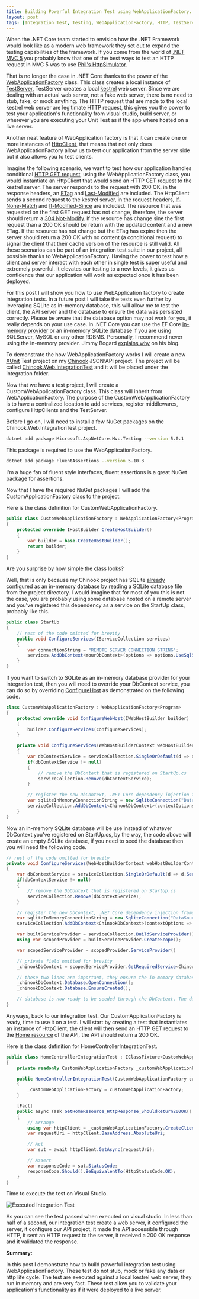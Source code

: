 ```yaml
---
title: Building Powerful Integration Test using WebApplicationFactory.
layout: post
tags: [Integration Test, Testing, WebApplicationFactory, HTTP, TestServer, Kestrel]
---
```


When the .NET Core team started to envision how the .NET Framework would look like as a modern web framework they set out to expand the testing capabilities of the framework. If you come from the world of [.NET MVC 5](https://docs.microsoft.com/en-us/aspnet/mvc/overview/getting-started/introduction/getting-started) you probably know that one of the best ways to test an HTTP request in MVC 5 was to use [Phil's HttpSimulator](https://haacked.com/archive/2007/06/19/unit-tests-web-code-without-a-web-server-using-httpsimulator.aspx/). 

That is no longer the case in .NET Core thanks to the power of the [WebApplicationFactory](https://docs.microsoft.com/en-us/dotnet/api/microsoft.aspnetcore.mvc.testing.webapplicationfactory-1?view=aspnetcore-5.0) class. This class creates a local instance of [TestServer](https://docs.microsoft.com/en-us/dotnet/api/microsoft.aspnetcore.testhost.testserver?view=aspnetcore-5.0), TestServer creates a local [kestrel](https://docs.microsoft.com/en-us/aspnet/core/fundamentals/servers/kestrel?view=aspnetcore-5.0) web server. Since we are dealing with an actual web server, not a fake web server, there is no need to stub, fake, or mock anything. The HTTP request that are made to the local kestrel web server are legitimate HTTP request, this gives you the power to test your application's functionality from visual studio, build server, or wherever you are executing your Unit Test as if the app where hosted on a live server.

Another neat feature of WebApplication factory is that it can create one or more instances of [HttpClient](https://docs.microsoft.com/en-us/dotnet/api/system.net.http.httpclient?view=net-5.0), that means that not only does WebApplicationFactory allow us to test our application from the server side but it also allows you to test clients. 

Imagine the following scenario, we want to test how our application handles conditional [HTTP GET request](https://developer.mozilla.org/en-US/docs/Web/HTTP/Conditional_requests), using  the WebApplicationFactory class, you would instantiate an HttpClient that would send an HTTP GET request to the kestrel server. The server responds to the request with 200 OK, in the response headers, an [ETag](https://developer.mozilla.org/en-US/docs/Web/HTTP/Headers/ETag) and [Last-Modified](https://developer.mozilla.org/en-US/docs/Web/HTTP/Headers/Last-Modified) are included. The HttpClient sends a second request to the kestrel server, in the request headers, [If-None-Match](https://developer.mozilla.org/en-US/docs/Web/HTTP/Headers/If-None-Match) and [If-Modified-Since](https://developer.mozilla.org/en-US/docs/Web/HTTP/Headers/If-Modified-Sinces) are included. The resource that was requested on the first GET request has not change, therefore, the server should return a [304 Not-Modify](https://developer.mozilla.org/en-US/docs/Web/HTTP/Status/304). If the resource has change sine the first request than a 200 OK should be return with the updated content and a new ETag. If the resource has not change but the ETag has expire then the server should return a 200 OK with no content (a conditional request) to signal the client that their cache version of the resource is still valid. All these scenarios can be part of an integration test suite in our project, all possible thanks to WebApplicationFactory. Having the power to test how a client and server interact with each other in single test is super useful and extremely powerful. It elevates our testing to a new levels, it gives us confidence that our application will work as expected once it has been deployed. 

For this post I will show you how to use WebApplication factory to create integration tests. In a future post I will take the tests even further by leveraging SQLite as in-memory database, this will allow me to test the client, the API server and the database to ensure the data was persisted correctly. Please be aware that the database option may not work for you, it really depends on your use case. In .NET Core you can use the EF Core [in-memory provider](https://docs.microsoft.com/en-us/ef/core/providers/in-memory/?tabs=dotnet-core-cli) or an in-memory SQLite database if you are using SQLServer, MySQL or any other RDBMS. Personally, I recommend never using the in-memory provider. Jimmy Bogard [explains why](https://jimmybogard.com/avoid-in-memory-databases-for-tests/) on his blog.

To demonstrate the how WebApplicationFactory works I will create a new [XUnit](https://xunit.net/) Test project on my [Chinook](https://github.com/circleupx/Chinook) JSON:API project. The project will be called [Chinook.Web.IntegrationTest](https://github.com/circleupx/Chinook/tree/master/test/Chinook.Web.IntegrationTest) and it will be placed under the integration folder.

Now that we have a test project, I will create a CustomWebApplicationFactory class. This class will inherit from WebApplicationFactory. The purpose of the CustomWebApplicationFactory is to have a centralized location to add services, register middlewares, configure HttpClients and the TestServer.

Before I go on, I will need to install a few NuGet packages on the Chinook.Web.IntegrationTest project.

```bash
dotnet add package Microsoft.AspNetCore.Mvc.Testing --version 5.0.1
```

This package is required to use the WebApplicationFactory.

```bash
dotnet add package FluentAssertions --version 5.10.3
```

I'm a huge fan of fluent style interfaces, fluent assertions is a great NuGet package for assertions.

Now that I have the required NuGet packages I will add the CustomApplicationFactory class to the project. 

Here is the class definition for CustomWebApplicationFactory.

```c#
public class CustomWebApplicationFactory : WebApplicationFactory<Program>
{
    protected override IHostBuilder CreateHostBuilder()
    {
        var builder = base.CreateHostBuilder();
        return builder;
    }
}
```

Are you surprise by how simple the class looks? 

Well, that is only because my Chinook project has SQLite [already configured](https://github.com/circleupx/Chinook/blob/a4dc0d50be656709c4a3191da6fd4531ad2401fc/src/Chinook.Core/ChinookDbContext.cs#L35) as an in-memory database by reading a SQLite database file from the project directory. I would imagine that for most of you this is not the case, you are probably using some database hosted on a remote server and you've registered this dependency as a service on the StartUp class, probably like this.

```c#
public class StartUp
{
    // rest of the code omitted for brevity
    public void ConfigureServices(IServiceCollection services)
    {
        var connectionString = "REMOTE SERVER CONNECTION STRING";
        services.AddDbContext<YourDbContext>(options => options.UseSqlServer(connectionString));
    }
}
```

If you want to switch to SQLite as an in-memory database provider for your integration test, then you will need to override your DbContext service, you can do so by overriding [ConfigureHost](https://docs.microsoft.com/en-us/dotnet/api/microsoft.aspnetcore.mvc.testing.webapplicationfactory-1.configurewebhost?view=aspnetcore-5.0#Microsoft_AspNetCore_Mvc_Testing_WebApplicationFactory_1_ConfigureWebHost_Microsoft_AspNetCore_Hosting_IWebHostBuilder_) as demonstrated on the following code.

```c#
class CustomWebApplicationFactory : WebApplicationFactory<Program>
{
    protected override void ConfigureWebHost(IWebHostBuilder builder)
    {
        builder.ConfigureServices(ConfigureServices);
    }

    private void ConfigureServices(WebHostBuilderContext webHostBuilderContext, IServiceCollection serviceCollection)
    {
        var dbContextService = serviceCollection.SingleOrDefault(d => d.ServiceType == typeof(DbContextOptions<ChinookDbContext>));
        if(dbContextService != null)
        {
            // remove the DbContext that is registered on StartUp.cs
            serviceCollection.Remove(dbContextService);
        }

        // register the new DbContext, .NET Core dependency injection framework will now use the in-memory SQLite instance instead of whatever configuration was used to register the DbContext on the StartUp class.
        var sqliteInMemoryConnectionString = new SqliteConnection("DataSource=:memory:");
        serviceCollection.AddDbContext<ChinookDbContext>(contextOptions => contextOptions.UseSqlite(sqliteInMemoryConnectionString));
    }
}
```

Now an in-memory SQLite database will be use instead of whatever DbContext you've registered on StartUp.cs, by the way, the code above will create an empty SQLite database, if you need to seed the database then you will need the following code.

```c#
// rest of the code omitted for brevity
private void ConfigureServices(WebHostBuilderContext webHostBuilderContext, IServiceCollection serviceCollection)
{
    var dbContextService = serviceCollection.SingleOrDefault(d => d.ServiceType == typeof(DbContextOptions<ChinookDbContext>));
    if(dbContextService != null)
    {
        // remove the DbContext that is registered on StartUp.cs
        serviceCollection.Remove(dbContextService);
    }

    // register the new DbContext, .NET Core dependency injection framework will now use the in-memory SQLite instance instead of whatever configuration was used to register the DbContext on the StartUp class.
    var sqliteInMemoryConnectionString = new SqliteConnection("DataSource=:memory:");
    serviceCollection.AddDbContext<ChinookDbContext>(contextOptions => contextOptions.UseSqlite(sqliteInMemoryConnectionString));

    var builtServiceProvider = serviceCollection.BuildServiceProvider();
    using var scopedProvider = builtServiceProvider.CreateScope();

    var scopedServiceProvider = scopedProvider.ServiceProvider()

    // private field omitted for brevity
    _chinookDbContext = scopedServiceProvider.GetRequiredService<ChinookDbContext>();

    // these two lines are important, they ensure the in-memory database is created.
    _chinookDbContext.Database.OpenConnection();
    _chinookDbContext.Database.EnsureCreated();

    // database is now ready to be seeded through the DbContext. The data will be available in each of your integration test due to the scope of the DbContext.
}
```

Anyways, back to our integration test. Our CustomApplicationFactory is ready, time to use it on a test. I will start by creating a test that instantiates an instance of HttpClient, the client will then send an HTTP GET request to the [Home resource](https://www.yunier.dev/2020-09-13-Restful-APIs-with-JSON-API-Specification/) of the API, the API should return a 200 OK.

Here is the class definition for HomeControllerIntegrationTest.

```c#
public class HomeControllerIntegrationTest : IClassFixture<CustomWebApplicationFactory>
{
    private readonly CustomWebApplicationFactory _customWebApplicationFactory;

    public HomeControllerIntegrationTest(CustomWebApplicationFactory customWebApplicationFactory)
    {
        _customWebApplicationFactory = customWebApplicationFactory;
    }

    [Fact]
    public async Task GetHomeResource_HttpResponse_ShouldReturn200OK()
    {
        // Arrange
        using var httpClient = _customWebApplicationFactory.CreateClient();
        var requestUri = httpClient.BaseAddress.AbsoluteUri;

        // Act
        var sut = await httpClient.GetAsync(requestUri);

        // Assert 
        var responseCode = sut.StatusCode;
        responseCode.Should().BeEquivalentTo(HttpStatusCode.OK);
    } 
}
```
Time to execute the test on Visual Studio.

![Executed Integration Test](../assets/img/home-resource-integration-test.PNG)

As you can see the test passed when executed on visual studio. In less than half of a second, our integration test create a web server, it configured the server, it configure our API project, it made the API accessible through HTTP, it sent an HTTP request to the server, it received a 200 OK response and it validated the response.  

**Summary:** 

In this post I demonstrate how to build powerful integration test using WebApplicationFactory. These test do not stub, mock or fake any data or http life cycle. The test are executed against a local kestrel web server, they run in memory and are very fast. These test allow you to validate your application's functionality as if it were deployed to a live server.